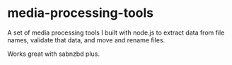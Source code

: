 media-processing-tools
======================

A set of media processing tools I built with node.js to extract data from file names, validate that data, and move and rename files.

Works great with sabnzbd plus.
